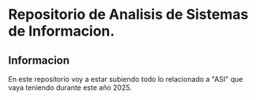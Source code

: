 # Repositorio de Analisis de Sistemas de Informacion.
## Informacion
En este repositorio voy a estar subiendo todo lo relacionado a "ASI" que vaya teniendo durante este año 2025.
